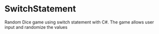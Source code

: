 # SwitchStatement
Random Dice game using switch statement with C#.
The game allows user input and randomize the values 
